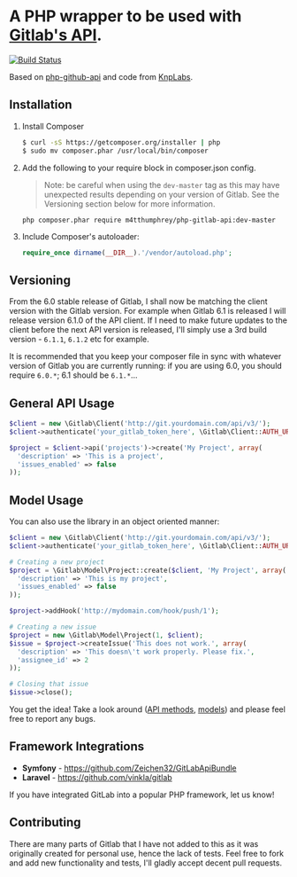 A PHP wrapper to be used with [Gitlab's API](https://github.com/gitlabhq/gitlabhq/tree/master/doc/api).
==============

[![Build Status](https://travis-ci.org/m4tthumphrey/php-gitlab-api.svg?branch=master)](https://travis-ci.org/m4tthumphrey/php-gitlab-api)

Based on [php-github-api](https://github.com/m4tthumphrey/php-github-api) and code from [KnpLabs](https://github.com/KnpLabs/php-github-api).

Installation
------------
1. Install Composer

    ```bash
    $ curl -sS https://getcomposer.org/installer | php
    $ sudo mv composer.phar /usr/local/bin/composer
    ```

2. Add the following to your require block in composer.json config.

    > Note: be careful when using the `dev-master` tag as this may have unexpected results depending on your version of
    Gitlab. See the Versioning section below for more information.

    `php composer.phar require m4tthumphrey/php-gitlab-api:dev-master`

3. Include Composer's autoloader:

    ```php
    require_once dirname(__DIR__).'/vendor/autoload.php';
    ```

Versioning
----------

From the 6.0 stable release of Gitlab, I shall now be matching the client version with the Gitlab version. For example
when Gitlab 6.1 is released I will release version 6.1.0 of the API client. If I need to make future updates to the client
before the next API version is released, I'll simply use a 3rd build version - `6.1.1`, `6.1.2` etc for example.

It is recommended that you keep your composer file in sync with whatever version of Gitlab you are currently running:
if you are using 6.0, you should require `6.0.*`; 6.1 should be `6.1.*`...

General API Usage
-----------------

```php
$client = new \Gitlab\Client('http://git.yourdomain.com/api/v3/');               // change here
$client->authenticate('your_gitlab_token_here', \Gitlab\Client::AUTH_URL_TOKEN); // change here

$project = $client->api('projects')->create('My Project', array(
  'description' => 'This is a project',
  'issues_enabled' => false
));

```

Model Usage
-----------

You can also use the library in an object oriented manner:

```php
$client = new \Gitlab\Client('http://git.yourdomain.com/api/v3/');               // change here
$client->authenticate('your_gitlab_token_here', \Gitlab\Client::AUTH_URL_TOKEN); // change here

# Creating a new project
$project = \Gitlab\Model\Project::create($client, 'My Project', array(
  'description' => 'This is my project',
  'issues_enabled' => false
));

$project->addHook('http://mydomain.com/hook/push/1');

# Creating a new issue
$project = new \Gitlab\Model\Project(1, $client);
$issue = $project->createIssue('This does not work.', array(
  'description' => 'This doesn\'t work properly. Please fix.',
  'assignee_id' => 2
));

# Closing that issue
$issue->close();
```

You get the idea! Take a look around ([API methods](https://github.com/m4tthumphrey/php-gitlab-api/tree/master/lib/Gitlab/Api),
[models](https://github.com/m4tthumphrey/php-gitlab-api/tree/master/lib/Gitlab/Model)) and please feel free to report any bugs.

Framework Integrations
----------------------
- **Symfony** - https://github.com/Zeichen32/GitLabApiBundle
- **Laravel** - https://github.com/vinkla/gitlab

If you have integrated GitLab into a popular PHP framework, let us know!

Contributing
------------

There are many parts of Gitlab that I have not added to this as it was originally created for personal use, hence the
lack of tests. Feel free to fork and add new functionality and tests, I'll gladly accept decent pull requests.
